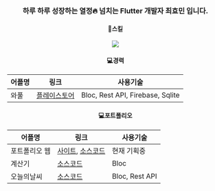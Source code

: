 <div align=center>

  ### 하루 하루 성장하는 열정:fire: 넘치는 Flutter 개발자 최효민 입니다.
  
  
  #### :book:스킬
  <img src="https://img.shields.io/badge/Flutter-02569B?style=flat&logo=Flutter&logoColor=white"/>
  
  #### :computer:경력
  |어플명|링크|사용기술|
  |------|---|---|
  |와풀|[플레이스토어](https://play.google.com/store/apps/details?id=net.wafull)|Bloc, Rest API, Firebase, Sqlite|
  
  #### :computer:포트폴리오
  |어플명|링크|사용기술|
  |------|---|---|
  |포트폴리오 웹|[사이트](pshyomin.github.io), [소스코드](https://github.com/pshyomin/pshyomin.github.io)|현재 기획중|
  |계산기|[소스코드](https://github.com/pshyomin/calculator)|Bloc|
  |오늘의날씨|[소스코드](https://github.com/pshyomin/weather)|Bloc, Rest API|

</div>
